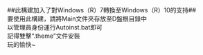 ##此構建加入了對Windows（R）7轉換至Windows（R）10的支持##
<br>
要使用此構建，請將Main文件夾存放至D盤根目錄中
<br>
以管理員身份運行Autoinst.bat即可
<br>
記得雙擊“.theme”文件安裝
<br>
玩的愉快~
